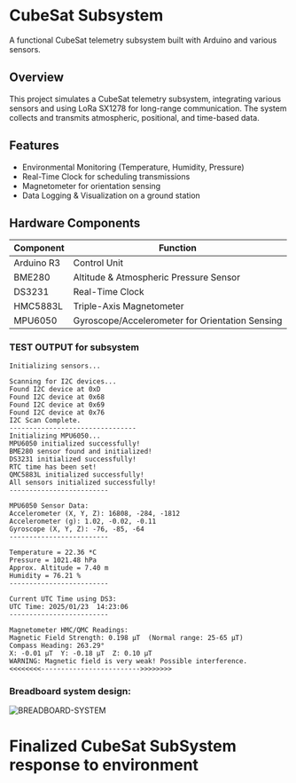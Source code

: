 # CubeSat Subsystem

A functional CubeSat telemetry subsystem built with Arduino and various sensors.

## Overview

This project simulates a CubeSat telemetry subsystem, integrating various sensors and using LoRa SX1278 for long-range communication. The system collects and transmits atmospheric, positional, and time-based data.

## Features

- Environmental Monitoring (Temperature, Humidity, Pressure)
- Real-Time Clock for scheduling transmissions
- Magnetometer for orientation sensing
- Data Logging & Visualization on a ground station

## Hardware Components

| Component        | Function                                        |
|-----------------|------------------------------------------------|
| Arduino R3 | Control Unit | 
| BME280 | Altitude & Atmospheric Pressure Sensor | 
| DS3231 | Real-Time Clock |
| HMC5883L | Triple-Axis Magnetometer |
| MPU6050 | Gyroscope/Accelerometer for Orientation Sensing |

### TEST OUTPUT for subsystem

```shell
Initializing sensors...

Scanning for I2C devices...
Found I2C device at 0xD
Found I2C device at 0x68
Found I2C device at 0x69
Found I2C device at 0x76
I2C Scan Complete.
--------------------------------
Initializing MPU6050...
MPU6050 initialized successfully!
BME280 sensor found and initialized!
DS3231 initialized successfully!
RTC time has been set!
QMC5883L initialized successfully!
All sensors initialized successfully!
-------------------------

MPU6050 Sensor Data:
Accelerometer (X, Y, Z): 16808, -284, -1812
Accelerometer (g): 1.02, -0.02, -0.11
Gyroscope (X, Y, Z): -76, -85, -64
-------------------------

Temperature = 22.36 *C
Pressure = 1021.48 hPa
Approx. Altitude = 7.40 m
Humidity = 76.21 %
-------------------------

Current UTC Time using DS3:
UTC Time: 2025/01/23  14:23:06
-------------------------

Magnetometer HMC/QMC Readings:
Magnetic Field Strength: 0.198 µT  (Normal range: 25-65 µT)
Compass Heading: 263.29° 
X: -0.01 µT  Y: -0.18 µT  Z: 0.10 µT
WARNING: Magnetic field is very weak! Possible interference.
<<<<<<<<------------------------->>>>>>>>
```
### Breadboard system design:
![BREADBOARD-SYSTEM](https://github.com/user-attachments/assets/3f7a6421-bc16-4017-bb5a-60546074a683)

# Finalized CubeSat SubSystem response to environment


